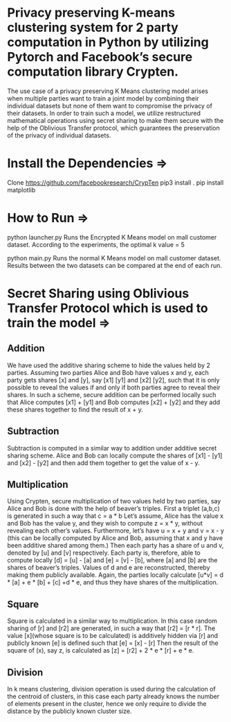 # Privacy preserving K-means clustering system for 2 party computation in Python by utilizing Pytorch and Facebook’s secure computation library Crypten.

The use case of a privacy preserving K Means clustering model arises when multiple parties want to train a joint model by combining their individual datasets but none of them want to compromise the privacy of their datasets. In order to train such a model, we utilize restructured mathematical operations using secret sharing to make them secure with the help of the Oblivious Transfer protocol, which guarantees the preservation of the privacy of individual datasets.


# Install the Dependencies =>

Clone https://github.com/facebookresearch/CrypTen
pip3 install .
pip install matplotlib

# How to Run =>

python launcher.py
Runs the Encrypted K Means model on mall customer dataset. According to the experiments, the optimal k value = 5

python main.py
Runs the normal K Means model on mall customer dataset.
Results between the two datasets can be compared at the end of each run.



# Secret Sharing using Oblivious Transfer Protocol which is used to train the model =>

## Addition
We have used the additive sharing scheme to hide the values held by 2 parties. Assuming two parties
Alice and Bob have values x and y, each party gets shares [x] and [y], say [x1] [y1] and [x2] [y2], such
that it is only possible to reveal the values if and only if both parties agree to reveal their shares. In
such a scheme, secure addition can be performed locally such that Alice computes [x1] + [y1] and Bob
computes [x2] + [y2] and they add these shares together to find the result of x + y.

## Subtraction
Subtraction is computed in a similar way to addition under additive secret sharing scheme. Alice and
Bob can locally compute the shares of [x1] - [y1] and [x2] - [y2] and then add them together to get the
value of x - y.

## Multiplication
Using Crypten, secure multiplication of two values held by two parties, say Alice and Bob is done with
the help of beaver’s triples.
First a triplet (a,b,c) is generated in such a way that c = a * b
Let’s assume, Alice has the value x and Bob has the value y, and they wish to compute z = x * y,
without revealing each other’s values. Furthermore, let’s have u = x + y and v = x - y (this can be
locally computed by Alice and Bob, assuming that x and y have been additive shared among them.)
Then each party has a share of u and v, denoted by [u] and [v] respectively.
Each party is, therefore, able to compute locally [d] = [u] - [a] and [e] = [v] - [b], where [a] and [b] are
the shares of beaver’s triples.
Values of d and e are reconstructed, thereby making them publicly available.
Again, the parties locally calculate [u*v] = d * [a] + e * [b] + [c] +d * e, and thus they have shares of
the multiplication.

## Square
Square is calculated in a similar way to multiplication. In this case random sharing of [r] and [r2] are
generated, in such a way that [r2] = [r * r]. The value [x](whose square is to be calculated) is additively
hidden via [r] and publicly known [e] is defined such that [e] = [x] - [r]
Then the result of the square of (x), say z, is calculated as
[z] = [r2] + 2 * e * [r] + e * e.

## Division
In k means clustering, division operation is used during the calculation of the centroid of clusters, in
this case each party already knows the number of elements present in the cluster, hence we only require
to divide the distance by the publicly known cluster size.
